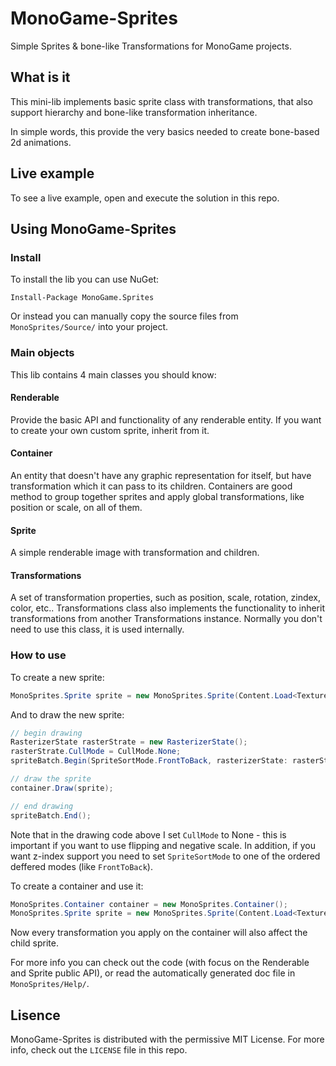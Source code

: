 # MonoGame-Sprites
Simple Sprites &amp; bone-like Transformations for MonoGame projects.

## What is it
This mini-lib implements basic sprite class with transformations, that also support hierarchy and bone-like transformation inheritance. 

In simple words, this provide the very basics needed to create bone-based 2d animations.

## Live example
To see a live example, open and execute the solution in this repo.

## Using MonoGame-Sprites

### Install

To install the lib you can use NuGet:

```
Install-Package MonoGame.Sprites
```

Or instead you can manually copy the source files from ```MonoSprites/Source/``` into your project.

### Main objects
This lib contains 4 main classes you should know:

#### Renderable
Provide the basic API and functionality of any renderable entity. If you want to create your own custom sprite, inherit from it.

#### Container
An entity that doesn't have any graphic representation for itself, but have transformation which it can pass to its children. Containers are good method to group together sprites and apply global transformations, like position or scale, on all of them.

#### Sprite
A simple renderable image with transformation and children.

#### Transformations
A set of transformation properties, such as position, scale, rotation, zindex, color, etc.. Transformations class also implements the functionality to inherit transformations from another Transformations instance.
Normally you don't need to use this class, it is used internally.

### How to use
To create a new sprite:
```cs
MonoSprites.Sprite sprite = new MonoSprites.Sprite(Content.Load<Texture2D>("sprite_texture"));
```

And to draw the new sprite:
```cs
// begin drawing
RasterizerState rasterStrate = new RasterizerState();
rasterStrate.CullMode = CullMode.None;
spriteBatch.Begin(SpriteSortMode.FrontToBack, rasterizerState: rasterStrate);

// draw the sprite
container.Draw(sprite);

// end drawing
spriteBatch.End();
```

Note that in the drawing code above I set ```CullMode``` to None - this is important if you want to use flipping and negative scale.
In addition, if you want z-index support you need to set ```SpriteSortMode``` to one of the ordered deffered modes (like ```FrontToBack```).


To create a container and use it:
```cs
MonoSprites.Container container = new MonoSprites.Container();
MonoSprites.Sprite sprite = new MonoSprites.Sprite(Content.Load<Texture2D>("sprite_texture"), parent: container);
```

Now every transformation you apply on the container will also affect the child sprite.

For more info you can check out the code (with focus on the Renderable and Sprite public API), or read the automatically generated doc file in ```MonoSprites/Help/```.

## Lisence
MonoGame-Sprites is distributed with the permissive MIT License. For more info, check out the ```LICENSE``` file in this repo.
